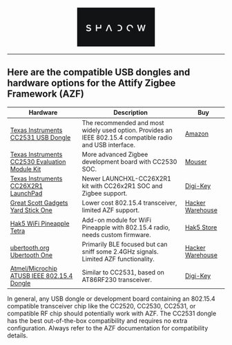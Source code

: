 <p align="center">
  <img  width="180" src="ghost.png" />
</p>

--- 

## Here are the compatible USB dongles and hardware options for the Attify Zigbee Framework (AZF)

| Hardware | Description | Buy |
|-|-|-|  
| [Texas Instruments CC2531 USB Dongle](https://www.ti.com/tool/CC2531EMK) | The recommended and most widely used option. Provides an IEEE 802.15.4 compatible radio and USB interface. | [Amazon](https://www.amazon.com/gp/product/B07J681QQN) |
| [Texas Instruments CC2530 Evaluation Module Kit](https://www.ti.com/tool/CC2530EMK) | More advanced Zigbee development board with CC2530 SOC. | [Mouser](https://www.mouser.com/ProductDetail/Texas-Instruments/CC2530EMK?qs=vfohlfHL41H4F6%2FsribqxA%3D%3D) |
| [Texas Instruments CC26X2R1 LaunchPad](https://www.ti.com/tool/LAUNCHXL-CC26X2R1) | Newer LAUNCHXL-CC26X2R1 kit with CC26x2R1 SOC and Zigbee support.| [Digi-Key](https://www.digikey.com/en/products/detail/texas-instruments/LAUNCHXL-CC26X2R1/9695668) |
| [Great Scott Gadgets Yard Stick One](https://greatscottgadgets.com/yardstickone/) | Lower cost 802.15.4 transceiver, limited AZF support. | [Hacker Warehouse](https://hackerwarehouse.com/product/yard-stick-one-ys1/) |
| [Hak5 WiFi Pineapple Tetra](https://shop.hak5.org/products/wifi-pineapple?variant=81044992) | Add-on module for WiFi Pineapple with 802.15.4 radio, needs custom firmware.| [Hak5 Store](https://shop.hak5.org/products/wifi-pineapple?variant=81044992) |
| [ubertooth.org Ubertooth One](https://ubertooth.github.io/index.html) | Primarily BLE focused but can sniff some 2.4GHz signals. Limited AZF functionality. | [Hacker Warehouse](https://hackerwarehouse.com/product/ubertooth-one/) |
| [Atmel/Microchip ATUSB IEEE 802.15.4 Dongle](https://www.microchip.com/DevelopmentTools/ProductDetails/ATAVRRZUSB) | Similar to CC2531, based on AT86RF230 transceiver. | [Digi-Key](https://www.digikey.com/en/products/detail/microchip-technology/ATAVRRZUSB-XPRO/9262180) |

In general, any USB dongle or development board containing an 802.15.4 compatible transceiver chip like the CC2520, CC2530, CC2531, or compatible RF chip should potentially work with AZF. The CC2531 dongle has the best out-of-the-box compatibility and requires no extra configuration. Always refer to the AZF documentation for compatibility details.
